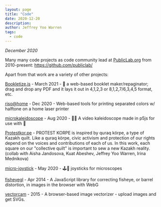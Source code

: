 ```yaml
---
layout: page
title: "Code"
date: 2020-12-20
description: 
author: Jeffrey Yoo Warren
tags: 
  - code
---
```


_December 2020_ 

Many many code projects as code community lead at [PublicLab.org](https://publiclab.org) from 2010-present: https://github.com/publiclab/

Apart from that work are a variety of other projects:

[Bookletize.js](https://jywarren.github.io/bookletize.js/) - March 2021 - 📖 a web-based booklet maker/repaginator; drag and drop any PDF and it lays it out in 4,1,2,3 or 8,1,2,7/6,3,4,5 format, etc.

[riso@home](https://github.com/jywarren/risoAtHome/) - Dec 2020 - Web-based tools for printing separated colors w/ halftone on a home laser printer

[microkaleidoscope](https://github.com/jywarren/microkaleidoscope) - Aug 2020 - 🔬🔮 A video kaleidoscope made in p5js for use with 🔬

[Protestkor.pe](https://protestkor.pe) - PROTEST KORPE is inspired by quraq körpe, a type of Kazakh quilt. Like a quraq körpe, civic activism and protection of our rights depend on the voices and contributions of each of us. In this work, each square on our "collective quilt" is important to sew a new Kazakh reality. (collab with Aisha Jandosova, Kuat Abeshev, Jeffrey Yoo Warren, Irina Mednikova)

[micro-joystick](https://github.com/jywarren/micro-joystick) - May 2020 - 🕹️🔬 joysticks for microscopes

[fisheyegl](https://github.com/jywarren/fisheyegl) - Apr 2014 - A JavaScript library for correcting fisheye, or barrel distortion, in images in the browser with WebG

[vectorcam](http://jywarren.github.io/vectorcam) - 2015 - A browser-based image vectorizer - upload images and get SVGs.
